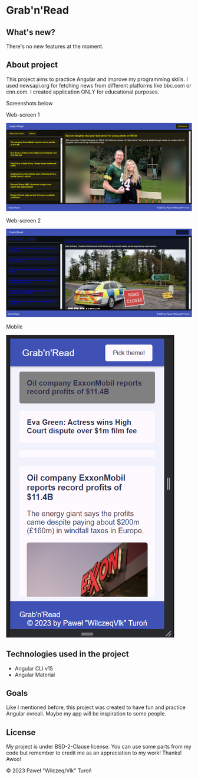 # Grab'n'Read

## What's new?

There's no new features at the moment.

## About project

This project aims to practice Angular and improve my programming skills. I used newsapi.org for fetching news from different platforms like bbc.com or cnn.com. I created application ONLY for educational purposes.

Screenshots below

Web-screen 1

![screen_1](src/assets/img/01.png)

Web-screen 2

![screen_2](src/assets/img/02.png)

Mobile

![screen_3](src/assets/img/03.png)


## Technologies used in the project

- Angular CLI v15
- Angular Material

## Goals

Like I mentioned before, this project was created to have fun and practice Angular ovreall. Maybe my app will be inspiration to some people.

## License

My project is under BSD-2-Clause license. You can use some parts from my code but remember to credit me as an appreciation to my work! Thanks! Awoo!

© 2023 Paweł "Wilczeq/Vlk" Turoń


